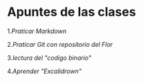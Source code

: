 # Apuntes de las clases

1.*Praticar Markdown*

2.*Praticar Git con repositorio del Flor*

3.*lectura del \"codigo binario"*

4.*Aprender \"Excalidrown"*
